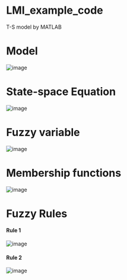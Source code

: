 # LMI_example_code
T-S model by MATLAB

# Model
![image](https://user-images.githubusercontent.com/42115807/103292028-592dee00-4a30-11eb-9a38-30b688bbc774.png)<br>

# State-space Equation
![image](https://user-images.githubusercontent.com/42115807/103292068-76fb5300-4a30-11eb-9067-08c0d9824b1e.png)<br>

# Fuzzy variable
![image](https://user-images.githubusercontent.com/42115807/103292119-8aa6b980-4a30-11eb-8886-e78d8b674ee7.png)

# Membership functions
![image](https://user-images.githubusercontent.com/42115807/103292201-b4f87700-4a30-11eb-998e-62f7c3dde737.png)

# Fuzzy Rules
#### Rule 1
![image](https://user-images.githubusercontent.com/42115807/103292324-e8d39c80-4a30-11eb-97b1-5be7339e9e29.png)

#### Rule 2
![image](https://user-images.githubusercontent.com/42115807/103292357-f557f500-4a30-11eb-8c89-d43f758e87b0.png)

